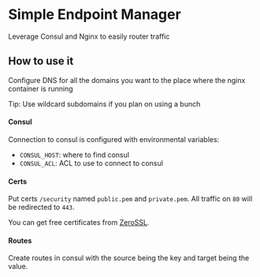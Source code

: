 # Simple Endpoint Manager
Leverage Consul and Nginx to easily router traffic

## How to use it
Configure DNS for all the domains you want to the place where the nginx container is running

Tip: Use wildcard subdomains if you plan on using a bunch

#### Consul
Connection to consul is configured with environmental variables:  
* `CONSUL_HOST`: where to find consul
* `CONSUL_ACL`: ACL to use to connect to consul

#### Certs  
Put certs `/security` named `public.pem` and `private.pem`.
All traffic on `80` will be redirected to `443`.

You can get free certificates from [ZeroSSL](https://zerossl.com/).

#### Routes  
Create routes in consul with the source being the key and target being the value.